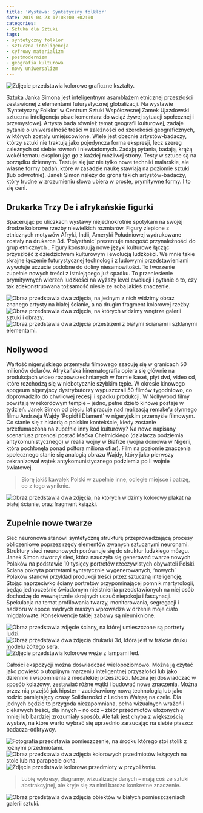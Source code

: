 ```yaml
---
title: 'Wystawa: Syntetyczny folklor'
date: 2019-04-23 17:08:00 +02:00
categories:
- Sztuka dla Sztuki
tags:
- syntetyczny folklor
- sztuczna inteligencja
- cyfrowy materializm
- postmodernizm
- geografia kulturowa
- nowy uniwersalizm
---
```


![Zdjęcie przedstawia kolorowe graficzne kształty.](https://assets1.ello.co/uploads/asset/attachment/9414293/ello-optimized-e37cc570.jpg)

Sztuka Janka Simona jest inteligentnym asamblażem etnicznej przeszłości zestawionej z elementami futurystycznej globalizacji. Na wystawie ‘Syntetyczny Folklor’ w Centrum Sztuki Współczesnej Zamek Ujazdowski sztuczna inteligencja pisze komentarz do wciąż żywej sytuacji społecznej i przemysłowej. Artysta bada również temat geografii kulturowej, zadaje pytanie o uniwersalność treści w zależności od szerokości geograficznych, w których zostały umiejscowione. Wiele jest obecnie artystów-badaczy, którzy sztuki nie traktują jako pojedyncza forma ekspresji, lecz szereg zależnych od siebie równań i niewiadomych. Zadają pytania, badają, krążą wokół tematu eksplorując go z każdej możliwej strony. Testy w sztuce są na porządku dziennym. Testuje się już nie tylko nowe techniki malarskie, ale własne formy badań, które w zasadzie naukę stawiają na poziomie sztuki (lub odwrotnie). Janek Simon należy do grona takich artystów-badaczy, który trudne w zrozumieniu słowa ubiera w proste, prymitywne formy. I to się ceni. 

## Drukarka Trzy De i afrykańskie figurki 

Spacerując po uliczkach wystawy niejednokrotnie spotykam na swojej drodze kolorowe rzeźby niewielkich rozmiarów. Figury zlepione z etnicznych motywów Afryki, Indii, Ameryki Południowej wydrukowane zostały na drukarce 3d. ‘Polyethnic’ prezentuje mnogość przynależności do grup etnicznych . Figury konstruują nowe języki kulturowe łącząc przyszłość z dziedzictwem kulturowym i ewolucją ludzkości. We mnie takie skrajne łączenie futurystycznej technologii z ludowymi przedstawieniami wywołuje uczucie podobne do doliny niesamowitości. To tworzenie zupełnie nowych treści z istniejącego już spadku. To przeniesienie prymitywnych wierzeń ludzkości na wyższy level ewolucji i pytanie o to, czy tak zdekonstruowana tożsamość niesie ze sobą jakieś znaczenie. 

![Obraz przedstawia dwa zdjęcia, na jednym z nich widzimy obraz znanego artysty na białej ścianie, a na drugim fragment kolorowej rzeźby.](https://assets0.ello.co/uploads/asset/attachment/9414298/ello-optimized-dbb8e15a.jpg)
![Obraz przedstawia dwa zdjęcia, na których widzimy wnętrze galerii sztuki i obrazy.](https://assets1.ello.co/uploads/asset/attachment/9414301/ello-optimized-9a29e300.jpg)
![Obraz przedstawia dwa zdjęcia przestrzeni z białymi ścianami i szklanymi elementami.](https://assets2.ello.co/uploads/asset/attachment/9414305/ello-optimized-619f4bb0.jpg)

## Nollywood

Wartość nigeryjskiego przemysłu filmowego szacuję się w granicach 50 milionów dolarów. Afrykańska kinematografia opiera się głównie na produkcjach wideo rozpowszechnianych w formie kaset, płyt dvd, video cd, które rozchodzą się w niebotycznie szybkim tępie. W okresie kinowego apogeum nigeryjscy dystrybutorzy wypuszczali 50 filmów tygodniowo, co doprowadziło do chwilowej recesji i spadku produkcji. W Nollywood filmy powstają w rekordowym tempie – jedno, pełne dzieło kinowe postaje w tydzień. Janek Simon od pięciu lat pracuje nad realizacją remake’u słynnego filmu Andrzeja Wajdy ‘Popiół i Diament’ w nigeryjskim przemyśle filmowym. Co stanie się z historią o polskim kontekście, kiedy zostanie przetłumaczona na zupełnie inny kod kulturowy? Na nowo napisany scenariusz przenosi postać Maćka Chełmickiego (działacza podziemia antykomunistycznego) w realia wojny w Biafrze (wojna domowa w Nigerii, która pochłonęła ponad półtora miliona ofiar). Film na poziomie znaczenia społecznego stanie się analogią obrazu Wajdy, który jako pierwszy zekranizował wątek antykomunistycznego podziemia po II wojnie światowej. 

> Biorę jakiś kawałek Polski w zupełnie inne, odległe miejsce i patrzę, co z tego wyniknie.

![Obraz przedstawia dwa zdjęcia, na których widzimy kolorowy plakat na białej ścianie, oraz fragment książki.](https://assets2.ello.co/uploads/asset/attachment/9414307/ello-optimized-3a863730.jpg)

## Zupełnie nowe twarze

Sieć neuronowa stanowi syntetyczną strukturę przeprowadzającą procesy obliczeniowe poprzez rzędy elementów zwanych sztucznymi neuronami. Struktury sieci neuronowych porównuje się do struktur ludzkiego mózgu. Janek Simon stworzył sieć, która nauczyła się generować twarze nowych Polaków na podstawie 10 tysięcy portretów rzeczywistych obywateli Polski. Ściana pokryta portretami syntetycznie wygenerowanych, ‘nowych’ Polaków stanowi przykład produkcji treści przez sztuczną inteligencję. Stojąc naprzeciwko ściany portretów przypominającej pomnik martyrologii, będąc jednocześnie świadomym nieistnienia przedstawionych na niej osób dochodzę do wewnętrznie skrajnych uczuć niepokoju i fascynacji. Spekulacja na temat profilowania twarzy, monitorowania, segregacji i nadzoru w epoce mądrych maszyn wprowadza w drżenie moje ciało migdałowate. Konsekwencje takiej zabawy są nieuniknione. 

![Obraz przedstawia zdjęcie ściany, na której umieszczone są portrety ludzi.](https://assets1.ello.co/uploads/asset/attachment/9414323/ello-optimized-fcbb97ca.jpg)
![Obraz przedstawia dwa zdjęcia drukarki 3d, która jest w trakcie druku modelu żółtego sera.](https://assets2.ello.co/uploads/asset/attachment/9414324/ello-optimized-fcd1c337.jpg)
![Zdjęcie przedstawia kolorowe węże z lampami led.](https://assets0.ello.co/uploads/asset/attachment/9414314/ello-optimized-923c748c.jpg)

Całości ekspozycji można doświadczać wielopoziomowo. Można ją czytać jako powieść o utopijnym marzeniu inteligentnej przyszłości lub jako dzienniki i wspomnienia z niedalekiej przeszłości. Można jej doświadczać w sposób kolażowy, zestawiać różne wątki i budować nowe znaczenia. Można przez nią przejść jak hipster - zaciekawiony nową technologią lub jako rodzic pamiętający czasy Solidarności z Lechem Wałęsą na czele. Dla jednych będzie to przygoda niezapomniana, pełna wizualnych wrażeń i ciekawych treści, dla innych – no cóż – zbiór przedmiotów ułożonych w mniej lub bardziej zrozumiały sposób. Ale tak jest chyba z większością wystaw, na które warto wybrać się uprzednio zarzucając na siebie płaszcz badacza-odkrywcy.

![Fotografia przedstawia pomieszczenie, na środku którego stoi stolik z różnymi przedmiotami.](https://assets2.ello.co/uploads/asset/attachment/9414311/ello-optimized-a5bcb405.jpg)
![Obraz przedstawia dwa zdjęcia kolorowych przedmiotów leżących na stole lub na parapecie okna.](https://assets0.ello.co/uploads/asset/attachment/9414315/ello-optimized-f8a4d52d.jpg)
![Zdjęcie przedstawia kolorowe przedmioty w przybliżeniu.](https://assets2.ello.co/uploads/asset/attachment/9414316/ello-optimized-6ab909f3.jpg)

> Lubię wykresy, diagramy, wizualizacje danych – mają coś ze sztuki abstrakcyjnej, ale kryje się za nimi bardzo konkretne znaczenie.

![Obraz przedstawia dwa zdjęcia obiektów w białych pomieszczeniach galerii sztuki.](https://assets2.ello.co/uploads/asset/attachment/9414319/ello-optimized-66c9b9c7.jpg)

